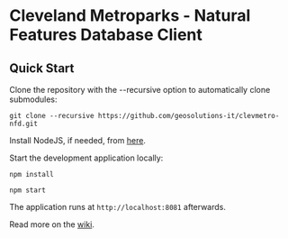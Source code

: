 Cleveland Metroparks - Natural Features Database Client
==========

Quick Start
------------

Clone the repository with the --recursive option to automatically clone submodules:

`git clone --recursive https://github.com/geosolutions-it/clevmetro-nfd.git`

Install NodeJS, if needed, from [here](https://nodejs.org/en/blog/release/v0.12.7/).

Start the development application locally:

`npm install`

`npm start`

The application runs at `http://localhost:8081` afterwards.

Read more on the [wiki](https://github.com/geosolutions-it/clevmetro-nfd.git/wiki).
